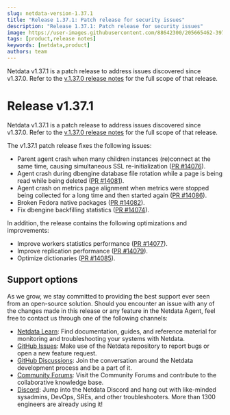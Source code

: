 ```yaml
---
slug: netdata-version-1.37.1
title: "Release 1.37.1: Patch release for security issues"
description: "Release 1.37.1: Patch release for security issues"
image: https://user-images.githubusercontent.com/88642300/205665462-39758bd7-65e7-429e-9b57-c72c95c52be1.png
tags: [product,release notes]
keywords: [netdata,product]
authors: team
---
```


Netdata v1.37.1 is a patch release to address issues discovered since v1.37.0. Refer to the [v.1.37.0 release notes](https://github.com/netdata/netdata/releases/tag/v1.37.0) for the full scope of that release.

<!--truncate-->

# Release v1.37.1

Netdata v1.37.1 is a patch release to address issues discovered since v1.37.0. Refer to the [v.1.37.0 release notes](https://github.com/netdata/netdata/releases/tag/v1.37.0) for the full scope of that release.

The v1.37.1 patch release fixes the following issues:

- Parent agent crash when many children instances (re)connect at the same time, causing simultaneous SSL re-initialization ([PR #14076](https://github.com/netdata/netdata/pull/14076)).
- Agent crash during dbengine database file rotation while a page is being read while being deleted ([PR #14081](https://github.com/netdata/netdata/pull/14081)).
- Agent crash on metrics  page alignment when metrics were stopped being collected for a long time and then started again ([PR #14086](https://github.com/netdata/netdata/pull/14086)).
- Broken Fedora native packages ([PR #14082](https://github.com/netdata/netdata/pull/14082)).
- Fix dbengine backfilling statistics ([PR #14074](https://github.com/netdata/netdata/pull/14074)).

In addition, the release contains the following optimizations and improvements:

- Improve workers statistics performance ([PR #14077](https://github.com/netdata/netdata/pull/14077)).
- Improve replication performance ([PR #14079](https://github.com/netdata/netdata/pull/14079)).
- Optimize dictionaries ([PR #14085](https://github.com/netdata/netdata/pull/14085)).

## Support options

As we grow, we stay committed to providing the best support ever seen from an open-source solution. Should you encounter
an issue with any of the changes made in this release or any feature in the Netdata Agent, feel free to contact us
through one of the following channels:

- [Netdata Learn](https://learn.netdata.cloud/): Find documentation, guides, and reference material for monitoring and troubleshooting your systems with Netdata.
- [GitHub Issues](https://github.com/netdata/netdata/issues): Make use of the Netdata repository to report bugs or open a new feature request.
- [GitHub Discussions](https://github.com/netdata/netdata/discussions): Join the conversation around the Netdata development process and be a part of it.
- [Community Forums](https://community.netdata.cloud/): Visit the Community Forums and contribute to the collaborative knowledge base.
- [Discord](https://discord.gg/2eduZdSeC7): Jump into the Netdata Discord and hang out with like-minded sysadmins, DevOps, SREs, and other troubleshooters. More than 1300 engineers are already using it!
